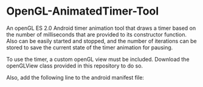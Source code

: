 # OpenGL-AnimatedTimer-Tool
An openGL ES 2.0 Android timer animation tool that draws a timer based on the number of milliseconds that are provided to its constructor function. Also can be easily started and stopped, and the number of iterations can be stored to save the current state of the timer animation for pausing. 

To use the timer, a custom openGL view must be included. Download the openGLView class provided in this repository to do so. 

Also, add the following line to the android manifest file:
<uses-feature android:glEsVersion="0x00020000" android:required="true" /> 

